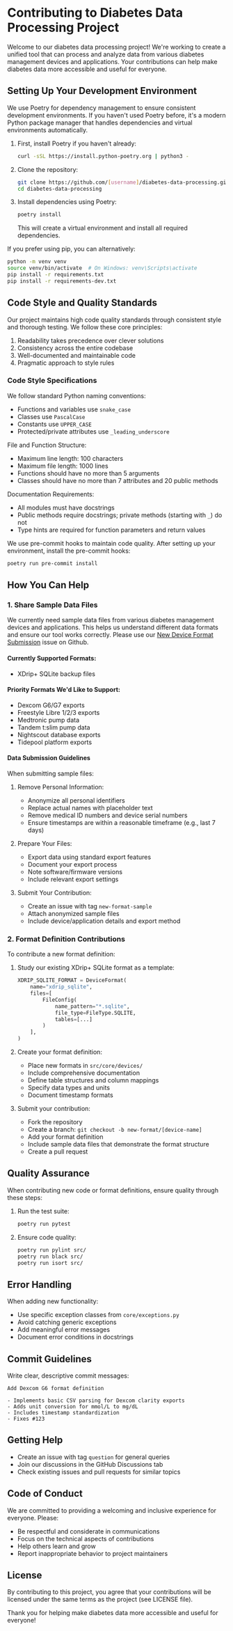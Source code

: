 # Contributing to Diabetes Data Processing Project

Welcome to our diabetes data processing project! We're working to create a unified tool that can process and analyze data from various diabetes management devices and applications. Your contributions can help make diabetes data more accessible and useful for everyone.

## Setting Up Your Development Environment

We use Poetry for dependency management to ensure consistent development environments. If you haven't used Poetry before, it's a modern Python package manager that handles dependencies and virtual environments automatically.

1. First, install Poetry if you haven't already:
   ```bash
   curl -sSL https://install.python-poetry.org | python3 -
   ```

2. Clone the repository:
   ```bash
   git clone https://github.com/[username]/diabetes-data-processing.git
   cd diabetes-data-processing
   ```

3. Install dependencies using Poetry:
   ```bash
   poetry install
   ```
   This will create a virtual environment and install all required dependencies.

If you prefer using pip, you can alternatively:
   ```bash
   python -m venv venv
   source venv/bin/activate  # On Windows: venv\Scripts\activate
   pip install -r requirements.txt
   pip install -r requirements-dev.txt
   ```

## Code Style and Quality Standards

Our project maintains high code quality standards through consistent style and thorough testing. We follow these core principles:

1. Readability takes precedence over clever solutions
2. Consistency across the entire codebase
3. Well-documented and maintainable code
4. Pragmatic approach to style rules

### Code Style Specifications

We follow standard Python naming conventions:

- Functions and variables use `snake_case`
- Classes use `PascalCase`
- Constants use `UPPER_CASE`
- Protected/private attributes use `_leading_underscore`

File and Function Structure:

- Maximum line length: 100 characters
- Maximum file length: 1000 lines
- Functions should have no more than 5 arguments
- Classes should have no more than 7 attributes and 20 public methods

Documentation Requirements:

- All modules must have docstrings
- Public methods require docstrings; private methods (starting with `_`) do not
- Type hints are required for function parameters and return values

We use pre-commit hooks to maintain code quality. After setting up your environment, install the pre-commit hooks:
```bash
poetry run pre-commit install
```

## How You Can Help

### 1. Share Sample Data Files

We currently need sample data files from various diabetes management devices and applications. This helps us understand different data formats and ensure our tool works correctly. Please use our [New Device Format Submission](https://github.com/Warren8824/cgm-data-processor/issues/new?template=new_format_submission.yml) issue on Github.

#### Currently Supported Formats:
- XDrip+ SQLite backup files

#### Priority Formats We'd Like to Support:

- Dexcom G6/G7 exports
- Freestyle Libre 1/2/3 exports
- Medtronic pump data
- Tandem t:slim pump data
- Nightscout database exports
- Tidepool platform exports

#### Data Submission Guidelines

When submitting sample files:

1. Remove Personal Information:
   - Anonymize all personal identifiers
   - Replace actual names with placeholder text
   - Remove medical ID numbers and device serial numbers
   - Ensure timestamps are within a reasonable timeframe (e.g., last 7 days)

2. Prepare Your Files:
   - Export data using standard export features
   - Document your export process
   - Note software/firmware versions
   - Include relevant export settings

3. Submit Your Contribution:
   - Create an issue with tag `new-format-sample`
   - Attach anonymized sample files
   - Include device/application details and export method

### 2. Format Definition Contributions

To contribute a new format definition:

1. Study our existing XDrip+ SQLite format as a template:

   ```python
   XDRIP_SQLITE_FORMAT = DeviceFormat(
       name="xdrip_sqlite",
       files=[
           FileConfig(
               name_pattern="*.sqlite",
               file_type=FileType.SQLITE,
               tables=[...]
           )
       ],
   )
   ```

2. Create your format definition:
   - Place new formats in `src/core/devices/`
   - Include comprehensive documentation
   - Define table structures and column mappings
   - Specify data types and units
   - Document timestamp formats

3. Submit your contribution:
   - Fork the repository
   - Create a branch: `git checkout -b new-format/[device-name]`
   - Add your format definition
   - Include sample data files that demonstrate the format structure
   - Create a pull request

## Quality Assurance

When contributing new code or format definitions, ensure quality through these steps:

1. Run the test suite:
   ```bash
   poetry run pytest
   ```

2. Ensure code quality:
   ```bash
   poetry run pylint src/
   poetry run black src/
   poetry run isort src/
   ```



## Error Handling

When adding new functionality:
- Use specific exception classes from `core/exceptions.py`
- Avoid catching generic exceptions
- Add meaningful error messages
- Document error conditions in docstrings

## Commit Guidelines

Write clear, descriptive commit messages:

```
Add Dexcom G6 format definition

- Implements basic CSV parsing for Dexcom clarity exports
- Adds unit conversion for mmol/L to mg/dL
- Includes timestamp standardization
- Fixes #123
```

## Getting Help

- Create an issue with tag `question` for general queries
- Join our discussions in the GitHub Discussions tab
- Check existing issues and pull requests for similar topics

## Code of Conduct

We are committed to providing a welcoming and inclusive experience for everyone. Please:

- Be respectful and considerate in communications
- Focus on the technical aspects of contributions
- Help others learn and grow
- Report inappropriate behavior to project maintainers

## License

By contributing to this project, you agree that your contributions will be licensed under the same terms as the project (see LICENSE file).

Thank you for helping make diabetes data more accessible and useful for everyone!